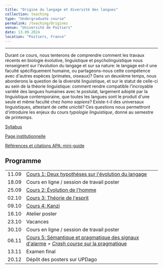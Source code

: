 ```yaml
---
title: "Origine du langage et diversité des langues"
collection: teaching
type: "Undergraduate course"
permalink: /teaching/Origines
venue: "Université de Poitiers"
date: 13.09.2024
location: "Poitiers, France"
---
```

---

Durant ce cours, nous tenterons de comprendre comment les travaux récents en biologie évolutive, linguistique et psycholinguistique nous renseignent sur l'évolution du langage et sur sa nature: le langage est-il une faculté spécifiquement humaine, ou partageons-nous cette compétence avec d'autres espèces (primates, oiseaux)? Dans un deuxième temps, nous aborderons la question de la diversité linguistique, et sur le statut de celle-ci au sein de la théorie linguistique: comment rendre compatible l'incroyable variété des langues humaines avec le postulat, largement adopté par la linguistique contemporaine, que toutes les langues sont le produit d'une seule et même faculté chez *homo sapiens*? Existe-t-il des universaux linguistiques, attestant de cette unicité? Ces questions nous permettront d'introduire les enjeux du cours *typologie linguistique*, donné au semestre de printemps.

[Syllabus](./origines/Syllabus_Origines.pdf)

[Page institutionnelle](https://updago.univ-poitiers.fr/course/view.php?id=5743#section-0)

[Références et citations APA: mini-guide](/supports/APA.pdf)



## Programme

|   |                  |
|---|------------------|
| 11.09 | [Cours 1: Deux hypothèses sur l'évolution du langage](./origines/Poitiers_Origines_Cours1.pdf)      |
| 18.09 | Cours en ligne / session de travail poster |
| 25.09 | [Cours 2: Évolution de l'homme](./origines/Poitiers_Origines_Cours2.pdf)      |
| 02.10 | [Cours 3: Théorie de l'esprit](./origines/Poitiers_Origines_Cours3.pdf)      |
| 09.10 | [Cours 4: Kanzi](./origines/Poitiers_Origines_Cours4.pdf)      |
| 16.10 | Atelier poster |
| 23.10 | Vacances     |
| 30.10 | Cours en ligne / session de travail poster |
| 06.11 | [Cours 5: Sémantique et pragmatique des signaux d'alarme](./origines/Cours_5_Signaux.pdf) + [*Crash course* sur la pragmatique](./origines/Pragmatique.pdf)|
| 13.11 | Examen final |
| 20.12 | Dépôt des posters sur UPDago |









